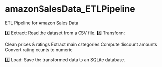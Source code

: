 # amazonSalesData_ETLPipeline
ETL Pipeline for Amazon Sales Data

1️⃣ Extract: Read the dataset from a CSV file.
2️⃣ Transform:

Clean prices & ratings
Extract main categories
Compute discount amounts
Convert rating counts to numeric

3️⃣ Load: Save the transformed data to an SQLite database.
